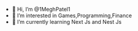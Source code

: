 - 👋 Hi, I’m @1MeghPatel1
- 👀 I’m interested in Games,Programming,Finance
- 🌱 I’m currently learning Next Js and Nest Js
<!---
1MeghPatel1/1MeghPatel1 is a ✨ special ✨ repository because its `README.md` (this file) appears on your GitHub profile.
You can click the Preview link to take a look at your changes.
--->
